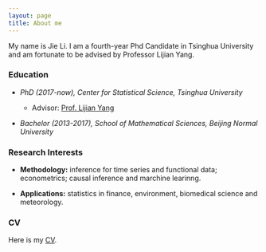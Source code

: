 ```yaml
---
layout: page
title: About me
---
```


My name is Jie Li. I am a fourth-year Phd Candidate in Tsinghua University and am fortunate to be advised by Professor Lijian Yang.




### Education

* _PhD (2017-now), Center for Statistical Science, Tsinghua University_
  *  Advisor: [Prof. Lijian Yang](http://lijianyang.com)

* _Bachelor (2013-2017), School of Mathematical Sciences, Beijing Normal University_
  
    
      
      

### Research Interests



* **Methodology:** inference for time series and functional data; econometrics; causal inference and marchine learinng.  

* **Applications:** statistics in finance, environment, biomedical science and meteorology.

  
    
    
### CV

Here is my [CV](https://www.dropbox.com/s/e2bs55fl48985uk/CV%20Jie_new.pdf?dl=0).
